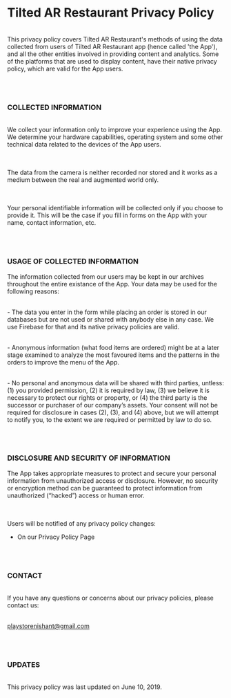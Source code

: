 <body>
<h1>Tilted AR Restaurant Privacy Policy</h1>
<br>This privacy policy covers Tilted AR Restaurant's methods of using the data collected from users of Tilted AR Restaurant app (hence called 'the App'), and all the other entities involved in providing content and analytics. Some of the platforms that are used to display content, have their native privacy policy, which are valid for the App users.


<br><br><h3>COLLECTED INFORMATION</h3>
<br>We collect your information only to improve your experience using the App. We determine your hardware capabilities, operating system and some other technical data related to the devices of the App users.

<br><br>The data from the camera is neither recorded nor stored and it works as a medium between the real and augmented world only.

<br><br>Your personal identifiable information will be collected only if you choose to provide it. This will be the case if you fill in forms on the App with your name, contact information, etc.


<br><br><h3>USAGE OF COLLECTED INFORMATION</h3>
The information collected from our users may be kept in our archives throughout the entire existance of the App. Your data may be used for the following reasons:

<br>- The data you enter in the form while placing an order is stored in our databases but are not used or shared with anybody else in any case. We use Firebase for that and its native privacy policies are valid.

<br>- Anonymous information (what food items are ordered) might be at a later stage examined to analyze the most favoured items and the patterns in the orders to improve the menu of the App.

<br>- No personal and anonymous data will be shared with third parties, untless: (1) you provided permission, (2) it is required by law, (3) we believe it is necessary to protect our rights or property, or (4) the third party is the successor or purchaser of our company’s assets. Your consent will not be required for disclosure in cases (2), (3), and (4) above, but we will attempt to notify you, to the extent we are required or permitted by law to do so.


<br><br><h3>DISCLOSURE AND SECURITY OF INFORMATION</h3>
The App takes appropriate measures to protect and secure your personal information from unauthorized access or disclosure. However, no security or encryption method can be guaranteed to protect information from unauthorized (“hacked”) access or human error.


<br><br>Users will be notified of any privacy policy changes:

- On our Privacy Policy Page


<br><br><h3>CONTACT</h3>
<br>If you have any questions or concerns about our privacy policies, please contact us:

<br>playstorenishant@gmail.com


<br><br><h3>UPDATES</h3>
<br>This privacy policy was last updated on June 10, 2019.
</body>
